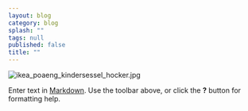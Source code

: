 ```yaml
---
layout: blog
category: blog
splash: ""
tags: null
published: false
title: ""
---
```

![ikea_poaeng_kindersessel_hocker.jpg]({{site.baseurl}}/media/ikea_poaeng_kindersessel_hocker.jpg)

Enter text in [Markdown](http://daringfireball.net/projects/markdown/). Use the toolbar above, or click the **?** button for formatting help.
